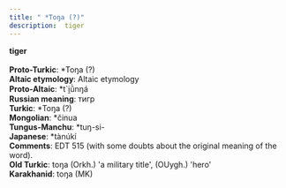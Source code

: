 ```yaml
---
title: " *Toŋa (?)"
description:  tiger
---
```

<strong> tiger</strong><br><br>
<strong>Proto-Turkic</strong>:  *Toŋa (?)<br>
<strong>Altaic etymology</strong>:  Altaic etymology<br>
<strong> Proto-Altaic</strong>:  *t`i̯ŭ̀nŋá<br>
<strong>Russian meaning</strong>:  тигр<br>
<strong>Turkic</strong>:  *Toŋa (?)<br>
<strong>Mongolian</strong>:  *činua<br>
<strong>Tungus-Manchu</strong>:  *tuŋ-si-<br>
<strong>Japanese</strong>:  *tànúkí<br>
<strong>Comments</strong>:  EDT 515 (with some doubts about the original meaning of the word).<br>
<strong>Old Turkic</strong>:  toŋa (Orkh.) 'a military title', (OUygh.) 'hero'<br>
<strong>Karakhanid</strong>:  toŋa (MK)<br>


